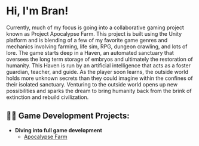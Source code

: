 <h1>Hi, I'm Bran! </h1>

Currently, much of my focus is going into a collaborative gaming project known as Project Apocalypse Farm. This project is built using the Unity platform and is blending of a few of my favorite game genres and mechanics involving farming, life sim, RPG, dungeon crawling, and lots of lore. The game starts deep in a Haven, an automated sanctuary that oversees the long term storage of embryos and ultimately the restoration of humanity. This Haven is run by an artificial intelligence that acts as a foster guardian, teacher, and guide. As the player soon learns, the outside world holds more unknown secrets than they could imagine within the confines of their isolated sanctuary. Venturing to the outside world opens up new possibilities and sparks the dream to bring humanity back from the brink of extinction and rebuild civilization.

<h2>👨‍💻 Game Development Projects:</h2>

- <b>Diving into full game development</b>
  - [Apocalypse Farm](https://github.com/bran-world-builder/apocalypse-farm)



<!--
**bran-world-builder/bran-world-builder** is a ✨ _special_ ✨ repository because its `README.md` (this file) appears on your GitHub profile.

Here are some ideas to get you started:

- 🔭 I’m currently working on ...
- 🌱 I’m currently learning ...
- 👯 I’m looking to collaborate on ...
- 🤔 I’m looking for help with ...
- 💬 Ask me about ...
- 📫 How to reach me: ...
- 😄 Pronouns: ...
- ⚡ Fun fact: ...
-->
